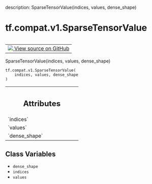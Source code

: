 description: SparseTensorValue(indices, values, dense_shape)

<div itemscope itemtype="http://developers.google.com/ReferenceObject">
<meta itemprop="name" content="tf.compat.v1.SparseTensorValue" />
<meta itemprop="path" content="Stable" />
<meta itemprop="property" content="__new__"/>
<meta itemprop="property" content="dense_shape"/>
<meta itemprop="property" content="indices"/>
<meta itemprop="property" content="values"/>
</div>

# tf.compat.v1.SparseTensorValue

<!-- Insert buttons and diff -->

<table class="tfo-notebook-buttons tfo-api nocontent" align="left">
<td>
  <a target="_blank" href="https://github.com/tensorflow/tensorflow/blob/r2.2/tensorflow/python/framework/sparse_tensor.py">
    <img src="https://www.tensorflow.org/images/GitHub-Mark-32px.png" />
    View source on GitHub
  </a>
</td>
</table>



SparseTensorValue(indices, values, dense_shape)

<pre class="devsite-click-to-copy prettyprint lang-py tfo-signature-link">
<code>tf.compat.v1.SparseTensorValue(
    indices, values, dense_shape
)
</code></pre>



<!-- Placeholder for "Used in" -->




<!-- Tabular view -->
 <table class="responsive fixed orange">
<colgroup><col width="214px"><col></colgroup>
<tr><th colspan="2"><h2 class="add-link">Attributes</h2></th></tr>

<tr>
<td>
`indices`
</td>
<td>

</td>
</tr><tr>
<td>
`values`
</td>
<td>

</td>
</tr><tr>
<td>
`dense_shape`
</td>
<td>

</td>
</tr>
</table>



## Class Variables

* `dense_shape` <a id="dense_shape"></a>
* `indices` <a id="indices"></a>
* `values` <a id="values"></a>
